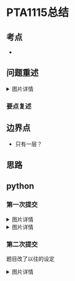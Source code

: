 # PTA1115总结
## 考点
+ 

## 问题重述
<details><summary>图片详情</summary><img src="https://raw.githubusercontent.com/ednow/cloudimg/main/githubio/20210815205511.png" alt="找不到图片(Image not found)" onerror="this.onerror=null;this.src='https://gitee.com/ednow/cloudimg/raw/main/githubio/20210815205511.png';" /></details>

### 要点复述

## 边界点
+ 只有一层？

## 思路

## python

### 第一次提交

<details><summary>图片详情</summary><img src="https://raw.githubusercontent.com/ednow/cloudimg/main/githubio/20210815212019.png" alt="找不到图片(Image not found)" onerror="this.onerror=null;this.src='https://gitee.com/ednow/cloudimg/raw/main/githubio/20210815212019.png';" /></details>

<details><summary>图片详情</summary><img src="https://raw.githubusercontent.com/ednow/cloudimg/main/githubio/20210815212743.png" alt="找不到图片(Image not found)" onerror="this.onerror=null;this.src='https://gitee.com/ednow/cloudimg/raw/main/githubio/20210815212743.png';" /></details>

### 第二次提交

题目改了以往的设定


<details><summary>图片详情</summary><img src="https://raw.githubusercontent.com/ednow/cloudimg/main/githubio/20210815213238.png" alt="找不到图片(Image not found)" onerror="this.onerror=null;this.src='https://gitee.com/ednow/cloudimg/raw/main/githubio/20210815213238.png';" /></details>